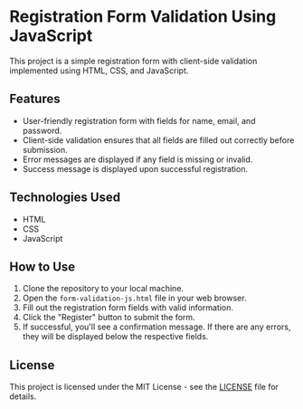 # Registration Form Validation Using JavaScript

This project is a simple registration form with client-side validation implemented using HTML, CSS, and JavaScript.

## Features

- User-friendly registration form with fields for name, email, and password.
- Client-side validation ensures that all fields are filled out correctly before submission.
- Error messages are displayed if any field is missing or invalid.
- Success message is displayed upon successful registration.
 
## Technologies Used

- HTML
- CSS
- JavaScript

## How to Use

1. Clone the repository to your local machine.
2. Open the `form-validation-js.html` file in your web browser.
3. Fill out the registration form fields with valid information.
4. Click the "Register" button to submit the form.
5. If successful, you'll see a confirmation message. If there are any errors, they will be displayed below the respective fields.

## License

This project is licensed under the MIT License - see the [LICENSE](LICENSE) file for details.
